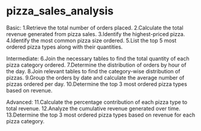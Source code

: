 # pizza_sales_analysis

Basic:
1.Retrieve the total number of orders placed.
2.Calculate the total revenue generated from pizza sales.
3.Identify the highest-priced pizza.
4.Identify the most common pizza size ordered.
5.List the top 5 most ordered pizza types along with their quantities.


Intermediate:
6.Join the necessary tables to find the total quantity of each pizza category ordered.
7.Determine the distribution of orders by hour of the day.
8.Join relevant tables to find the category-wise distribution of pizzas.
9.Group the orders by date and calculate the average number of pizzas ordered per day.
10.Determine the top 3 most ordered pizza types based on revenue.

Advanced:
11.Calculate the percentage contribution of each pizza type to total revenue.
12.Analyze the cumulative revenue generated over time.
13.Determine the top 3 most ordered pizza types based on revenue for each pizza category.
